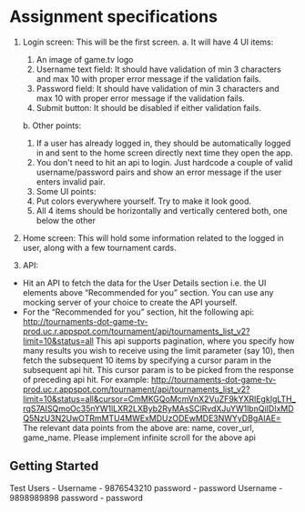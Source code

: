 # Assignment specifications

1. Login screen:
   This will be the first screen. a. It will have 4 UI items:
   1. An image of game.tv logo
   2. Username text field: It should have validation of min 3 characters and max 10 with proper error message if the validation fails.
   3. Password field: It should have validation of min 3 characters and max 10 with proper error message if the validation fails.
   4. Submit button: It should be disabled if either validation fails.
   
   b. Other points:
   1. If a user has already logged in, they should be automatically logged in and sent to the home screen directly next time they open the app.
   2. You don't need to hit an api to login. Just hardcode a couple of valid username/password pairs and show an error message if the user enters invalid pair.
   3. Some UI points:
    1. Put colors everywhere yourself. Try to make it look good.
    2. All 4 items should be horizontally and vertically centered both, one below the other
 
2. Home screen: This will hold some information related to the logged in user, along with a few tournament cards.
3. API:
  * Hit an API to fetch the data for the User Details section i.e. the UI elements above “Recommended for you” section. You can use any mocking server of your choice to create the API yourself.
  * For the “Recommended for you” section, hit the following api:
  http://tournaments-dot-game-tv-prod.uc.r.appspot.com/tournament/api/tournaments_list_v2?limit=10&status=all
  This api supports pagination, where you specify how many results you wish to receive using the limit parameter (say 10), then fetch the subsequent 10 items by specifying a cursor param in the subsequent api hit. This cursor param is to be picked from the response of preceding api hit. For example:
  http://tournaments-dot-game-tv-prod.uc.r.appspot.com/tournament/api/tournaments_list_v2?limit=10&status=all&cursor=CmMKGQoMcmVnX2VuZF9kYXRlEgkIgLTH_rqS7AISQmoOc35nYW1lLXR2LXByb2RyMAsSClRvdXJuYW1lbnQiIDIxMDQ5NzU3N2UwOTRmMTU4MWExMDUzODEwMDE3NWYyDBgAIAE=
  The relevant data points from the above are: name, cover_url, game_name. Please implement infinite scroll for the above api

## Getting Started

Test Users -
Username - 9876543210 password - password
Username - 9898989898 password - password
